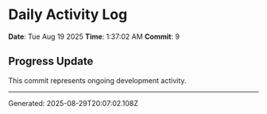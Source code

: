 # Daily Activity Log

**Date**: Tue Aug 19 2025
**Time**: 1:37:02 AM
**Commit**: 9

## Progress Update

This commit represents ongoing development activity.

---
Generated: 2025-08-29T20:07:02.108Z
